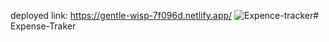 deployed link: https://gentle-wisp-7f096d.netlify.app/
![Expence-tracker](https://github.com/Richa202057/Expense-Traker/assets/106690186/4588b82c-78ed-4615-afd0-ebb3ddb83cd5)# Expense-Traker
